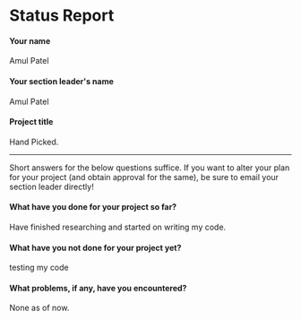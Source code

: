 # Status Report

#### Your name

Amul Patel

#### Your section leader's name

Amul Patel

#### Project title

Hand Picked.

***

Short answers for the below questions suffice. If you want to alter your plan for your project (and obtain approval for the same), be sure to email your section leader directly!

#### What have you done for your project so far?

Have finished researching and started on writing my code.

#### What have you not done for your project yet?

testing my code

#### What problems, if any, have you encountered?

None as of now.
